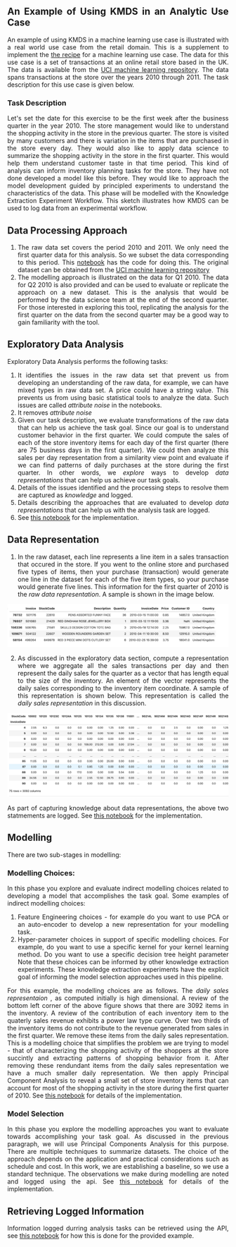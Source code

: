 <div style="text-align: justify">

## An Example of Using KMDS in an Analytic Use Case

An example of using KMDS in a machine learning use case is illustrated with a real world use case from the retail domain. This is a supplement to implement the [the recipe](../workflow_recipe.md) for a machine learning use case. The data for this use case is a set of transactions at an online retail store based in the UK. The data is available from the [UCI machine learning repository](https://archive.ics.uci.edu/dataset/502/online+retail+ii). The data spans transactions at the store over the years 2010 through 2011. The task description for this use case is given below.

### Task Description

Let's set the date for this exercise to be the first week after the business quarter in the year 2010. The store management would like to understand the shopping activity in the store in the previous quarter. The store is visited by many customers and there is variation in the items that are purchased in the store every day. They would also like to apply data science to summarize the shopping activity in the store in the first quarter. This would help them understand customer taste in that time period. This kind of analysis can inform inventory planning tasks for the store. They have not done developed a model like this before. They would like to approach the model development guided by principled experiments to understand the characteristics of the data. This phase will be modelled with the Knowledge Extraction Experiment Workflow. This sketch illustrates how KMDS can be used to log data from an experimental workflow.

## Data Processing Approach

1. The raw data set covers the period 2010 and 2011. We only need the first quarter data for this analysis. So we subset the data corresponding to this period. This [notebook](/examples_of_use/machine_learning/example_ml_data_subsetting.ipynb) has the code for doing this. The original dataset can be obtained from the [UCI machine learning repository](https://archive.ics.uci.edu/dataset/502/online+retail+ii)
2. The modelling approach is illustrated on the data for Q1 2010. The data for Q2 2010 is also provided and can be used to evaluate or replicate the approach on a new dataset. This is the analysis that would be performed by the data science team at the end of the second quarter. For those interested in exploring this tool, replicating the analysis for the first quarter on the data from the second quarter may be a good way to gain familiarity with the tool.

## Exploratory Data Analysis

Exploratory Data Analysis performs the following tasks:

1. It identifies the issues in the raw data set that prevent us from developing an understanding of the raw data, for example, we can have mixed types in raw data set. A price could have a string value. This prevents us from using basic statistical tools to analyze the data. Such issues are called _attribute noise_ in the notebooks.
2. It removes _attribute noise_
3. Given our task description, we evaluate transformations of the raw data that can help us achieve the task goal. Since our goal is to understand customer behavior in the first quarter. We could compute the sales of each of the store inventory items for each day of the first quarter (there are 75 business days in the first quarter). We could then analyze this sales per day representation from a similarity view point and evaluate if we can find patterns of daily purchases at the store during the first quarter.  In other words, we _explore_ ways to develop _data representations_ that can help us achieve our task goals.
4. Details of the issues identified and the processing steps to resolve them are captured as _knowledge_ and logged.
5. Details describing the approaches that are evaluated to develop _data representations_ that can help us with the analysis task are logged.
6. See [this notebook](/examples_of_use/machine_learning/example_ml_eda_phase.ipynb) for the implementation.

## Data Representation

1. In the raw dataset, each line represents a line item in a sales transaction that occured in the store. If you went to the online store and purchased five types of items, then your purchase (transaction) would generate one line in the dataset for each of the five item types, so your purchase would generate five lines. This information for the first quarter of 2010 is the _raw data representation_. A sample is shown in the image below.

![](../../images/raw_data_rep.png)

2. As discussed in the exploratory data section, compute a representation where we aggregate all the sales transactions per day and then represent the daily sales for the quarter as a vector that has length equal to the size of the inventory. An element of the vector represents the daily sales corresponding to the inventory item coordinate. A sample of this representation is shown below. This representation is called the _daily sales representation_ in this discussion.

![](../../images/q1_sales_summary.png)

As part of capturing knowledge about data representations, the above two statmements are logged. See [this notebook](/examples_of_use/machine_learning/example_ml_data_rep_phase.ipynb) for the implementation.

## Modelling

There are two sub-stages in modelling:

### Modelling Choices:

In this phase you explore and evaluate indirect modelling choices related to developing a model that accomplishes the task goal. Some examples of indirect modelling choices:

1. Feature Engineering choices - for example do you want to use PCA or an auto-encoder to develop a new representation for your modelling task.
2. Hyper-parameter choices in support of specific modelling choices. For example, do you want to use a specific kernel for your kernel learning method. Do you want to use a specific decision tree height parameter
   Note that these choices can be informed by other knowledge extraction experiments. These knowledge extraction experiments have the explicit goal of informing the model selection approaches used in this pipeline.

For this example, the modelling choices are as follows. The _daily sales representaion_ , as computed initially is high dimensional. A review of the bottom left corner of the above figure shows that there are 3092 items in the inventory. A review of the contribution of each inventory item to the quaterly sales revenue exhibits a power law type curve. Over two thirds of the inventory items do not contribute to the revenue generated from sales in the first quarter. We remove these items from the daily sales representation. This is a modelling choice that simplifies the problem we are trying to model - that of characterizing the shopping activity of the shoppers at the store succintly and extracting patterns of shopping behavior from it.  After removing these rendundant items from the daily sales representation we have a much smaller daily representation. We then apply Principal Component Analysis to reveal a small set of store inventory items that can account for most of the shopping activity in the store during the first quarter of 2010. See [this notebook](/examples_of_use/machine_learning/example_ml_modelling_phase_mc.ipynb) for details of the implementation.

### Model Selection

In this phase you explore the modelling approaches you want to evaluate towards accomplishing your task goal. As discussed in the previous paragraph, we will use Principal Components Analysis for this purpose. There are multiple techniques to summarize datasets. The choice of the approach depends on the application and practical considerations such as schedule and cost. In this work, we are establishing a baseline, so we use a standard technique. The observations we make during modelling are noted and logged using the api. See [this notebook](/examples_of_use/machine_learning/example_ml_modelling_phase_ms.ipynb) for details of the implementation.

## Retrieving Logged Information

Information logged durring analysis tasks can be retrieved using the API, see [this notebook](/examples_of_use/machine_learning/example_ml_observations_report.ipynb) for how this is done for the provided example.

